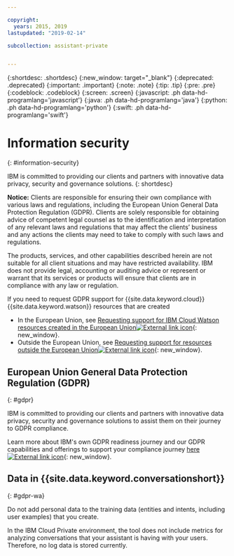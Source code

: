 ```yaml
---

copyright:
  years: 2015, 2019
lastupdated: "2019-02-14"

subcollection: assistant-private


---
```


{:shortdesc: .shortdesc}
{:new_window: target="_blank"}
{:deprecated: .deprecated}
{:important: .important}
{:note: .note}
{:tip: .tip}
{:pre: .pre}
{:codeblock: .codeblock}
{:screen: .screen}
{:javascript: .ph data-hd-programlang='javascript'}
{:java: .ph data-hd-programlang='java'}
{:python: .ph data-hd-programlang='python'}
{:swift: .ph data-hd-programlang='swift'}

# Information security
{: #information-security}

IBM is committed to providing our clients and partners with innovative data privacy, security and governance solutions.
{: shortdesc}

**Notice:**
Clients are responsible for ensuring their own compliance with various laws and regulations, including the European Union General Data Protection Regulation (GDPR). Clients are solely responsible for obtaining advice of competent legal counsel as to the identification and interpretation of any relevant laws and regulations that may affect the clients’ business and any actions the clients may need to take to comply with such laws and regulations.

The products, services, and other capabilities described herein are not suitable for all client situations and may have restricted availability. IBM does not provide legal, accounting or auditing advice or represent or warrant that its services or products will ensure that clients are in compliance with any law or regulation.

If you need to request GDPR support for {{site.data.keyword.cloud}} {{site.data.keyword.watson}} resources that are created

- In the European Union, see [Requesting support for IBM Cloud Watson resources created in the European Union![External link icon](../../icons/launch-glyph.svg "External link icon")](/docs/services/watson/getting-started-gdpr-sar#request-EU){: new_window}.
- Outside the European Union, see [Requesting support for resources outside the European Union![External link icon](../../icons/launch-glyph.svg "External link icon")](/docs/services/watson/getting-started-gdpr-sar#request-non-EU){: new_window}.

## European Union General Data Protection Regulation (GDPR)
{: #gdpr}

IBM is committed to providing our clients and partners with innovative data privacy, security and governance solutions to assist them on their journey to GDPR compliance.

Learn more about IBM's own GDPR readiness journey and our GDPR capabilities and offerings to support your compliance journey [here ![External link icon](../../icons/launch-glyph.svg "External link icon")](http://www.ibm.com/gdpr){: new_window}.

## Data in {{site.data.keyword.conversationshort}}
{: #gdpr-wa}

Do not add personal data to the training data (entities and intents, including user examples) that you create.

In the IBM Cloud Private environment, the tool does not include metrics for analyzing conversations that your assistant is having with your users. Therefore, no log data is stored currently.